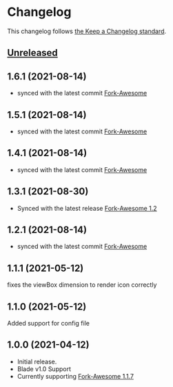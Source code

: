 # Changelog

This changelog follows [the Keep a Changelog standard](https://keepachangelog.com).

## [Unreleased](https://github.com/codeat3/blade-forkawesome/compare/1.6.1...main)

## 1.6.1 (2021-08-14)
* synced with the latest commit [Fork-Awesome](https://github.com/ForkAwesome/Fork-Awesome/commit/289abef958b8fc7c2541419a9d521655e225feab)

## 1.5.1 (2021-08-14)
* synced with the latest commit [Fork-Awesome](https://github.com/ForkAwesome/Fork-Awesome/commit/93e5d24a48674064fe75610ba0cbe66104a981d4)

## 1.4.1 (2021-08-14)
* synced with the latest commit [Fork-Awesome](https://github.com/ForkAwesome/Fork-Awesome/commit/6865961ec88c85d7fb5a90846ae7451eaf539522)

## 1.3.1 (2021-08-30)
* Synced with the latest release [Fork-Awesome 1.2](https://github.com/ForkAwesome/Fork-Awesome/releases/tag/1.2)

## 1.2.1 (2021-08-14)
* synced with the latest commit   [Fork-Awesome](https://github.com/ForkAwesome/Fork-Awesome/commit/2c7fd6c528c17006419d4f6c633ff561e5bb0ec4)

## 1.1.1 (2021-05-12)
fixes the viewBox dimension to render icon correctly

## 1.1.0 (2021-05-12)
Added support for config file

## 1.0.0 (2021-04-12)

* Initial release.
* Blade v1.0 Support
* Currently supporting [Fork-Awesome 1.1.7](https://github.com/ForkAwesome/Fork-Awesome/releases/tag/1.1.7)
